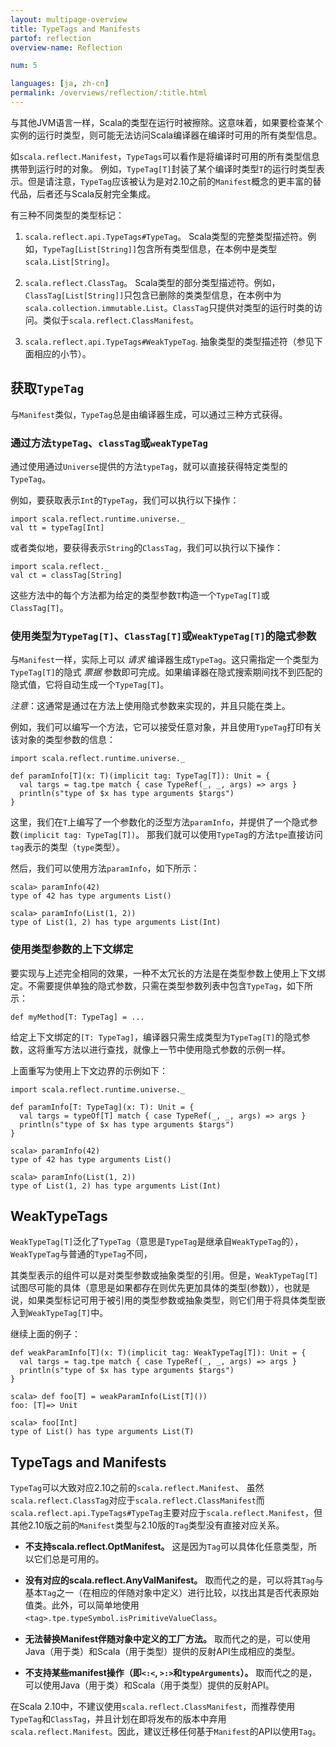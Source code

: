 ```yaml
---
layout: multipage-overview
title: TypeTags and Manifests
partof: reflection
overview-name: Reflection

num: 5

languages: [ja, zh-cn]
permalink: /overviews/reflection/:title.html
---
```


与其他JVM语言一样，Scala的类型在运行时被擦除。这意味着，如果要检查某个实例的运行时类型，则可能无法访问Scala编译器在编译时可用的所有类型信息。

如`scala.reflect.Manifest`，`TypeTags`可以看作是将编译时可用的所有类型信息携带到运行时的对象。
例如，`TypeTag[T]`封装了某个编译时类型`T`的运行时类型表示。但是请注意，`TypeTag`应该被认为是对2.10之前的`Manifest`概念的更丰富的替代品，后者还与Scala反射完全集成。

有三种不同类型的类型标记：

1. `scala.reflect.api.TypeTags#TypeTag`。
Scala类型的完整类型描述符。例如，`TypeTag[List[String]]`包含所有类型信息，在本例中是类型`scala.List[String]`。

2. `scala.reflect.ClassTag`。
Scala类型的部分类型描述符。例如，`ClassTag[List[String]]`只包含已删除的类类型信息，在本例中为`scala.collection.immutable.List`。`ClassTag`只提供对类型的运行时类的访问。类似于`scala.reflect.ClassManifest`。

3. `scala.reflect.api.TypeTags#WeakTypeTag`.
抽象类型的类型描述符（参见下面相应的小节）。

## 获取`TypeTag`

与`Manifest`类似，`TypeTag`总是由编译器生成，可以通过三种方式获得。

### 通过方法`typeTag`、`classTag`或`weakTypeTag`

通过使用通过`Universe`提供的方法`typeTag`，就可以直接获得特定类型的`TypeTag`。

例如，要获取表示`Int`的`TypeTag`，我们可以执行以下操作：

    import scala.reflect.runtime.universe._
    val tt = typeTag[Int]

或者类似地，要获得表示`String`的`ClassTag`，我们可以执行以下操作：

    import scala.reflect._
    val ct = classTag[String]

这些方法中的每个方法都为给定的类型参数`T`构造一个`TypeTag[T]`或`ClassTag[T]`。

### 使用类型为`TypeTag[T]`、`ClassTag[T]`或`WeakTypeTag[T]`的隐式参数
    
与`Manifest`一样，实际上可以 _请求_ 编译器生成`TypeTag`。这只需指定一个类型为`TypeTag[T]`的隐式 _票据_ 参数即可完成。如果编译器在隐式搜索期间找不到匹配的隐式值，它将自动生成一个`TypeTag[T]`。

_注意_：这通常是通过在方法上使用隐式参数来实现的，并且只能在类上。

例如，我们可以编写一个方法，它可以接受任意对象，并且使用`TypeTag`打印有关该对象的类型参数的信息：

    import scala.reflect.runtime.universe._

    def paramInfo[T](x: T)(implicit tag: TypeTag[T]): Unit = {
      val targs = tag.tpe match { case TypeRef(_, _, args) => args }
      println(s"type of $x has type arguments $targs")
    }

这里，我们在`T`上编写了一个参数化的泛型方法`paramInfo`，并提供了一个隐式参数`(implicit tag: TypeTag[T])`。
那我们就可以使用`TypeTag`的方法`tpe`直接访问`tag`表示的类型（`type`类型）。

然后，我们可以使用方法`paramInfo`，如下所示：

    scala> paramInfo(42)
    type of 42 has type arguments List()

    scala> paramInfo(List(1, 2))
    type of List(1, 2) has type arguments List(Int)

### 使用类型参数的上下文绑定

要实现与上述完全相同的效果，一种不太冗长的方法是在类型参数上使用上下文绑定。不需要提供单独的隐式参数，只需在类型参数列表中包含`TypeTag`，如下所示：

    def myMethod[T: TypeTag] = ...

给定上下文绑定的`[T: TypeTag]`，编译器只需生成类型为`TypeTag[T]`的隐式参数，这将重写方法以进行查找，就像上一节中使用隐式参数的示例一样。

上面重写为使用上下文边界的示例如下：


    import scala.reflect.runtime.universe._

    def paramInfo[T: TypeTag](x: T): Unit = {
      val targs = typeOf[T] match { case TypeRef(_, _, args) => args }
      println(s"type of $x has type arguments $targs")
    }

    scala> paramInfo(42)
    type of 42 has type arguments List()

    scala> paramInfo(List(1, 2))
    type of List(1, 2) has type arguments List(Int)

## WeakTypeTags

`WeakTypeTag[T]`泛化了`TypeTag`（意思是`TypeTag`是继承自`WeakTypeTag`的），`WeakTypeTag`与普通的`TypeTag`不同，

其类型表示的组件可以是对类型参数或抽象类型的引用。但是，`WeakTypeTag[T]`试图尽可能的具体（意思是如果都存在则优先更加具体的类型(参数)），也就是说，如果类型标记可用于被引用的类型参数或抽象类型，则它们用于将具体类型嵌入到`WeakTypeTag[T]`中。

继续上面的例子：

    def weakParamInfo[T](x: T)(implicit tag: WeakTypeTag[T]): Unit = {
      val targs = tag.tpe match { case TypeRef(_, _, args) => args }
      println(s"type of $x has type arguments $targs")
    }

    scala> def foo[T] = weakParamInfo(List[T]())
    foo: [T]=> Unit

    scala> foo[Int]
    type of List() has type arguments List(T)

## TypeTags and Manifests

`TypeTag`可以大致对应2.10之前的`scala.reflect.Manifest`、 虽然`scala.reflect.ClassTag`对应于`scala.reflect.ClassManifest`而`scala.reflect.api.TypeTags#TypeTag`主要对应于`scala.reflect.Manifest`，但其他2.10版之前的`Manifest`类型与2.10版的`Tag`类型没有直接对应关系。

- **不支持scala.reflect.OptManifest。**
这是因为`Tag`可以具体化任意类型，所以它们总是可用的。

- **没有对应的scala.reflect.AnyValManifest。**
取而代之的是，可以将其`Tag`与基本`Tag`之一（在相应的伴随对象中定义）进行比较，以找出其是否代表原始值类。此外，可以简单地使用`<tag>.tpe.typeSymbol.isPrimitiveValueClass`。

- **无法替换Manifest伴随对象中定义的工厂方法。**
取而代之的是，可以使用Java（用于类）和Scala（用于类型）提供的反射API生成相应的类型。

- **不支持某些manifest操作（即`<:<`, `>:>`和`typeArguments`）。**
取而代之的是，可以使用Java（用于类）和Scala（用于类型）提供的反射API。

在Scala 2.10中，不建议使用`scala.reflect.ClassManifest`，而推荐使用`TypeTag`和`ClassTag`，并且计划在即将发布的版本中弃用`scala.reflect.Manifest`。因此，建议迁移任何基于`Manifest`的API以使用`Tag`。